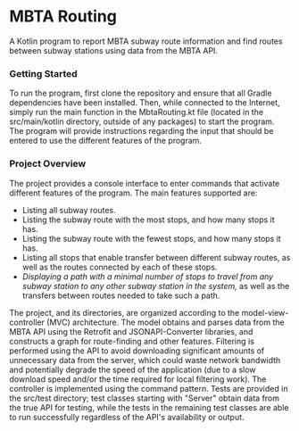 # MBTA Routing

A Kotlin program to report MBTA subway route information and find routes between
subway stations using data from the MBTA API.

### Getting Started

To run the program, first clone the repository and ensure that all Gradle
dependencies have been installed. Then, while connected to the Internet, simply
run the main function in the MbtaRouting.kt file (located in the src/main/kotlin
directory, outside of any packages) to start the program. The program will
provide instructions regarding the input that should be entered to use the
different features of the program.

### Project Overview

The project provides a console interface to enter commands that activate
different features of the program. The main features supported are:
- Listing all subway routes.
- Listing the subway route with the most stops, and how many stops it has.
- Listing the subway route with the fewest stops, and how many stops it has.
- Listing all stops that enable transfer between different subway routes, as
well as the routes connected by each of these stops.
- *Displaying a path with a minimal number of stops to travel from any
subway station to any other subway station in the system,* as well as the
transfers between routes needed to take such a path.

The project, and its directories, are organized according to the
model-view-controller (MVC) architecture. The model obtains and parses data
from the MBTA API using the Retrofit and JSONAPI-Converter libraries, and
constructs a graph for route-finding and other features. Filtering is performed
using the API to avoid downloading significant amounts of unnecessary data from
the server, which could waste network bandwidth and potentially degrade the
speed of the application (due to a slow download speed and/or the time required
for local filtering work). The controller is
implemented using the command pattern. Tests are provided in the src/test
directory; test classes starting with "Server" obtain data from the true API
for testing, while the tests in the remaining test classes are able to run
successfully regardless of the API's availability or output.